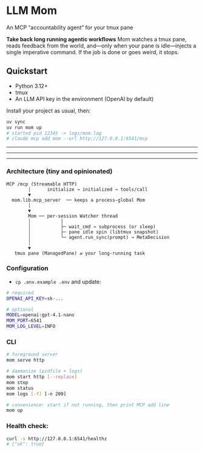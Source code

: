 # LLM Mom
An MCP “accountability agent” for your tmux pane

**Take back long running agentic workflows**
Mom watches a tmux pane, reads feedback from the world, and—only when your pane is idle—injects a single imperative command. If the job is done or goes weird, it stops.


## Quickstart

* Python 3.12+
* tmux
* An LLM API key in the environment (OpenAI by default)

Install your project as usual, then:

```bash
uv sync
uv run mom up
# started pid 12345 -> logs/mom.log
# claude mcp add mom --url http://127.0.0.1:6541/mcp
```

---
---
---

### Architecture (tiny and opinionated)

```
MCP /mcp (Streamable HTTP)
        │      initialize → initialized → tools/call
        ▼
  mom.lib.mcp_server  ── keeps a process‑global Mom
        │
        ▼
        Mom ── per-session Watcher thread
        │           │
        │           ├─ wait_cmd → subprocess (or sleep)
        │           ├─ pane idle spin (libtmux snapshot)
        │           └─ agent.run_sync(prompt) → MetaDecision
        │
        ▼
   tmux pane (ManagedPane) ⇄ your long-running task
```

### Configuration

- `cp .env.example .env` and update: 

```bash
# required
OPENAI_API_KEY=sk-...

# optional
MODEL=openai:gpt-4.1-nano
MOM_PORT=6541
MOM_LOG_LEVEL=INFO
```

### CLI

```bash
# foreground server
mom serve http

# daemonize (pidfile + logs)
mom start http [--replace]
mom stop
mom status
mom logs [-f] [-n 200]

# convenience: start if not running, then print MCP add line
mom up
```


### Health check:

```bash
curl -s http://127.0.0.1:6541/healthz
# {"ok": true}
```